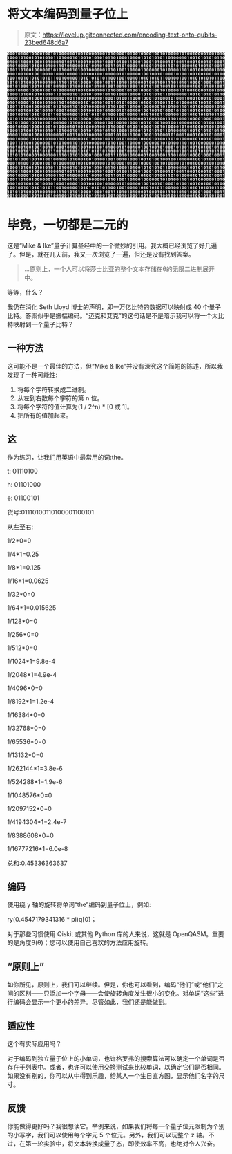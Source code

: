 # 将文本编码到量子位上

> 原文：<https://levelup.gitconnected.com/encoding-text-onto-qubits-23bed648d6a7>

![](img/a14314c9b1dc3f606a63402607bd9edd.png)

# 毕竟，一切都是二元的

这是“Mike & Ike”量子计算圣经中的一个微妙的引用。我大概已经浏览了好几遍了。但是，就在几天前，我又一次浏览了一遍，但还是没有找到答案。

> …原则上，一个人可以将莎士比亚的整个文本存储在θ的无限二进制展开中。

等等，什么？

我仍在消化 Seth Lloyd 博士的声明，即一万亿比特的数据可以映射成 40 个量子比特。答案似乎是振幅编码。“迈克和艾克”的这句话是不是暗示我可以将一个太比特映射到一个量子比特？

## 一种方法

这可能不是一个最佳的方法，但“Mike & Ike”并没有深究这个简短的陈述，所以我发现了一种可能性:

1.  将每个字符转换成二进制。
2.  从左到右数每个字符的第 n 位。
3.  将每个字符的值计算为(1 / 2^n) * [0 或 1]。
4.  把所有的值加起来。

## 这

作为练习，让我们用英语中最常用的词:the。

t: 01110100

h: 01101000

e: 01100101

货号:01110100110100001100101

从左至右:

1/2*0=0

1/4*1=0.25

1/8*1=0.125

1/16*1=0.0625

1/32*0=0

1/64*1=0.015625

1/128*0=0

1/256*0=0

1/512*0=0

1/1024*1=9.8e-4

1/2048*1=4.9e-4

1/4096*0=0

1/8192*1=1.2e-4

1/16384*0=0

1/32768*0=0

1/65536*0=0

1/13132*0=0

1/262144*1=3.8e-6

1/524288*1=1.9e-6

1/1048576*0=0

1/2097152*0=0

1/4194304*1=2.4e-7

1/8388608*0=0

1/16777216*1=6.0e-8

总和:0.45336363637

## 编码

使用绕 y 轴的旋转将单词“the”编码到量子位上，例如:

ry(0.4547179341316 * pi)q[0]；

对于那些习惯使用 Qiskit 或其他 Python 库的人来说，这就是 OpenQASM。重要的是角度θ(θ)；您可以使用自己喜欢的方法应用旋转。

## “原则上”

如你所见，原则上，我们可以继续。但是，你也可以看到，编码“他们”或“他们”之间的区别——只添加一个字母——会使旋转角度发生很小的变化。对单词“这些”进行编码会显示一个更小的差异。尽管如此，我们还是能做到。

## 适应性

这个有实际应用吗？

对于编码到独立量子位上的小单词，也许格罗弗的搜索算法可以确定一个单词是否存在于列表中。或者，也许可以使用[交换测试](https://link.medium.com/aal4wKfa4cb)来比较单词，以确定它们是否相同。如果没有别的，你可以从中得到乐趣，给某人一个生日直方图，显示他们名字的尺寸。

## 反馈

你能做得更好吗？我很想读它。举例来说，如果我们将每一个量子位元限制为个别的小写字，我们可以使用每个字元 5 个位元。另外，我们可以玩整个 z 轴。不过，在第一轮实验中，将文本转换成量子态，即使效率不高，也绝对令人兴奋。